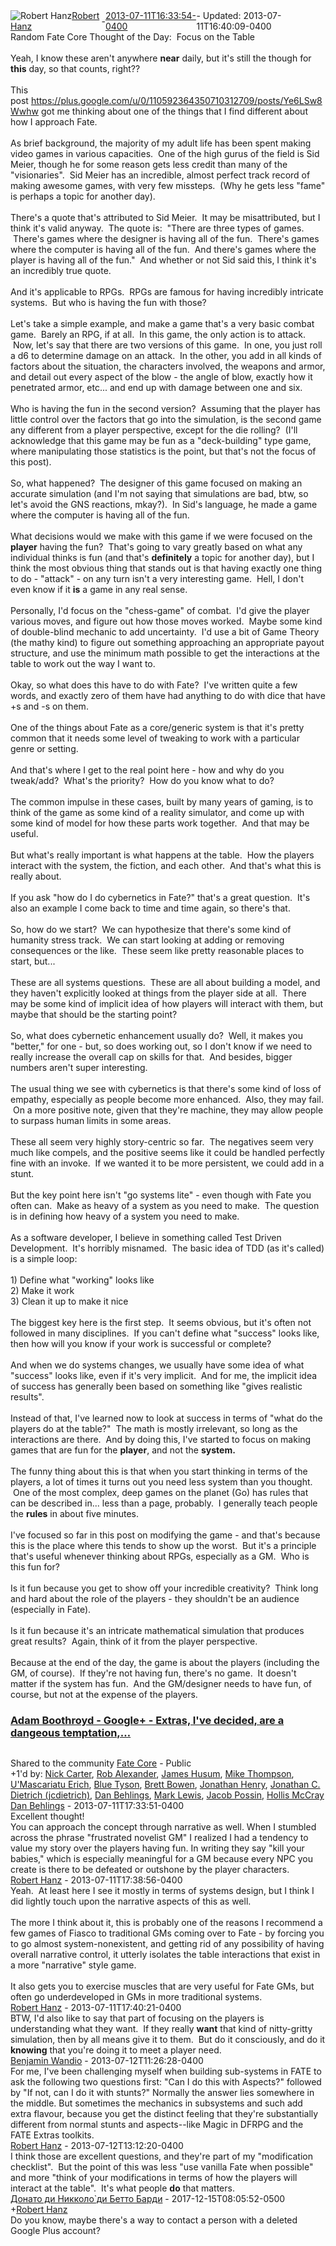 <div style="margin-bottom:1em;"><div style="display:flex; align-items:center"><span itemprop="author" itemscope itemtype="http://schema.org/Person"><img class="author-photo" src="https://lh3.googleusercontent.com/a-/AAuE7mD3yvwFIxBUrNsdiEci6E-MIo7ApWFQqtHt10Ja=s64-c" alt="Robert Hanz" itemprop="image"><a href="https://plus.google.com/+RobertHanz" target="_blank" class="author" itemprop="url"><span itemprop="name">Robert Hanz</span></a></span> - <a target="_blank" href="https://plus.google.com/+RobertHanz/posts/LqdhVUdvobJ"><span itemprop="dateCreated">2013-07-11T16:33:54-0400</span></a><span> - Updated: <span itemprop="dateModified">2013-07-11T16:40:09-0400</span></span></div><div class="main-content"><span itemprop="text">Random Fate Core Thought of the Day:  Focus on the Table<br><br>Yeah, I know these aren&#39;t anywhere <b>near</b> daily, but it&#39;s still the though for <b>this</b> day, so that counts, right??<br><br>This post <a rel="nofollow" target="_blank" href="https://plus.google.com/u/0/110592364350710312709/posts/Ye6LSw8Wwhw" class="ot-anchor bidi_isolate" jslog="10929; track:click" dir="ltr">https://plus.google.com/u/0/110592364350710312709/posts/Ye6LSw8Wwhw</a> got me thinking about one of the things that I find different about how I approach Fate.<br><br>As brief background, the majority of my adult life has been spent making video games in various capacities.  One of the high gurus of the field is Sid Meier, though he for some reason gets less credit than many of the &quot;visionaries&quot;.  Sid Meier has an incredible, almost perfect track record of making awesome games, with very few missteps.  (Why he gets less &quot;fame&quot; is perhaps a topic for another day).<br><br>There&#39;s a quote that&#39;s attributed to Sid Meier.  It may be misattributed, but I think it&#39;s valid anyway.  The quote is:  &quot;There are three types of games.  There&#39;s games where the designer is having all of the fun.  There&#39;s games where the computer is having all of the fun.  And there&#39;s games where the player is having all of the fun.&quot;  And whether or not Sid said this, I think it&#39;s an incredibly true quote.<br><br>And it&#39;s applicable to RPGs.  RPGs are famous for having incredibly intricate systems.  But who is having the fun with those?<br><br>Let&#39;s take a simple example, and make a game that&#39;s a very basic combat game.  Barely an RPG, if at all.  In this game, the only action is to attack.  Now, let&#39;s say that there are two versions of this game.  In one, you just roll a d6 to determine damage on an attack.  In the other, you add in all kinds of factors about the situation, the characters involved, the weapons and armor, and detail out every aspect of the blow - the angle of blow, exactly how it penetrated armor, etc... and end up with damage between one and six.<br><br>Who is having the fun in the second version?  Assuming that the player has little control over the factors that go into the simulation, is the second game any different from a player perspective, except for the die rolling?  (I&#39;ll acknowledge that this game may be fun as a &quot;deck-building&quot; type game, where manipulating those statistics is the point, but that&#39;s not the focus of this post).<br><br>So, what happened?  The designer of this game focused on making an accurate simulation (and I&#39;m not saying that simulations are bad, btw, so let&#39;s avoid the GNS reactions, mkay?).  In Sid&#39;s language, he made a game where the computer is having all of the fun.<br><br>What decisions would we make with this game if we were focused on the <b>player</b> having the fun?  That&#39;s going to vary greatly based on what any individual thinks is fun (and that&#39;s <b>definitely</b> a topic for another day), but I think the most obvious thing that stands out is that having exactly one thing to do - &quot;attack&quot; - on any turn isn&#39;t a very interesting game.  Hell, I don&#39;t even know if it <b>is</b> a game in any real sense.<br><br>Personally, I&#39;d focus on the &quot;chess-game&quot; of combat.  I&#39;d give the player various moves, and figure out how those moves worked.  Maybe some kind of double-blind mechanic to add uncertainty.  I&#39;d use a bit of Game Theory (the mathy kind) to figure out something approaching an appropriate payout structure, and use the minimum math possible to get the interactions at the table to work out the way I want to.<br><br>Okay, so what does this have to do with Fate?  I&#39;ve written quite a few words, and exactly zero of them have had anything to do with dice that have +s and -s on them.<br><br>One of the things about Fate as a core/generic system is that it&#39;s pretty common that it needs some level of tweaking to work with a particular genre or setting.<br><br>And that&#39;s where I get to the real point here - how and why do you tweak/add?  What&#39;s the priority?  How do you know what to do?<br><br>The common impulse in these cases, built by many years of gaming, is to think of the game as some kind of a reality simulator, and come up with some kind of model for how these parts work together.  And that may be useful.<br><br>But what&#39;s really important is what happens at the table.  How the players interact with the system, the fiction, and each other.  And that&#39;s what this is really about.<br><br>If you ask &quot;how do I do cybernetics in Fate?&quot; that&#39;s a great question.  It&#39;s also an example I come back to time and time again, so there&#39;s that.<br><br>So, how do we start?  We can hypothesize that there&#39;s some kind of humanity stress track.  We can start looking at adding or removing consequences or the like.  These seem like pretty reasonable places to start, but...<br><br>These are all systems questions.  These are all about building a model, and they haven&#39;t explicitly looked at things from the player side at all.  There may be some kind of implicit idea of how players will interact with them, but maybe that should be the starting point?<br><br>So, what does cybernetic enhancement usually do?  Well, it makes you &quot;better,&quot; for one - but, so does working out, so I don&#39;t know if we need to really increase the overall cap on skills for that.  And besides, bigger numbers aren&#39;t super interesting.<br><br>The usual thing we see with cybernetics is that there&#39;s some kind of loss of empathy, especially as people become more enhanced.  Also, they may fail.  On a more positive note, given that they&#39;re machine, they may allow people to surpass human limits in some areas.<br><br>These all seem very highly story-centric so far.  The negatives seem very much like compels, and the positive seems like it could be handled perfectly fine with an invoke.  If we wanted it to be more persistent, we could add in a stunt.<br><br>But the key point here isn&#39;t &quot;go systems lite&quot; - even though with Fate you often can.  Make as heavy of a system as you need to make.  The question is in defining how heavy of a system you need to make.<br><br>As a software developer, I believe in something called Test Driven Development.  It&#39;s horribly misnamed.  The basic idea of TDD (as it&#39;s called) is a simple loop:<br><br>1) Define what &quot;working&quot; looks like<br>2) Make it work<br>3) Clean it up to make it nice<br><br>The biggest key here is the first step.  It seems obvious, but it&#39;s often not followed in many disciplines.  If you can&#39;t define what &quot;success&quot; looks like, then how will you know if your work is successful or complete?<br><br>And when we do systems changes, we usually have some idea of what &quot;success&quot; looks like, even if it&#39;s very implicit.  And for me, the implicit idea of success has generally been based on something like &quot;gives realistic results&quot;.<br><br>Instead of that, I&#39;ve learned now to look at success in terms of &quot;what do the players do at the table?&quot;  The math is mostly irrelevant, so long as the interactions are there.  And by doing this, I&#39;ve started to focus on making games that are fun for the <b>player</b>, and not the <b>system.</b><br><br>The funny thing about this is that when you start thinking in terms of the players, a lot of times it turns out you need less system than you thought.  One of the most complex, deep games on the planet (Go) has rules that can be described in... less than a page, probably.  I generally teach people the <b>rules</b> in about five minutes.<br><br>I&#39;ve focused so far in this post on modifying the game - and that&#39;s because this is the place where this tends to show up the worst.  But it&#39;s a principle that&#39;s useful whenever thinking about RPGs, especially as a GM.  Who is this fun for?<br><br>Is it fun because you get to show off your incredible creativity?  Think long and hard about the role of the players - they shouldn&#39;t be an audience (especially in Fate).<br><br>Is it fun because it&#39;s an intricate mathematical simulation that produces great results?  Again, think of it from the player perspective.<br><br>Because at the end of the day, the game is about the players (including the GM, of course).  If they&#39;re not having fun, there&#39;s no game.  It doesn&#39;t matter if the system has fun.  And the GM/designer needs to have fun, of course, but not at the expense of the players.</span></div><a href="https://plus.google.com/u/0/110592364350710312709/posts/Ye6LSw8Wwhw" target="_blank" class="link-embed"><h3>Adam Boothroyd - Google+ - Extras, I&#39;ve decided, are a dangeous temptation,…</h3><img src="https://lh3.googleusercontent.com/-X7hsY5dqaWw/AAAAAAAAAAI/AAAAAAAAAIk/2YBrPPchhmk/s80-c-k-no/photo.jpg" alt=""></a></div><span itemprop="audience"><div class="visibility">Shared to the community <a href="https://plus.google.com/communities/117231873544673522940">Fate Core</a> - Public</div></span><div class="post-activity"><div class="plus-oners">+1'd by: <a href="https://plus.google.com/+NickCarter-Thynctank">Nick Carter</a>, <a href="https://plus.google.com/101223885539785381547">Rob Alexander</a>, <a href="https://plus.google.com/+JamesHusum">James Husum</a>, <a href="https://plus.google.com/104892928505684381674">Mike Thompson</a>, <a href="https://plus.google.com/113020099902337440802">U&#39;Mascariatu Erich</a>, <a href="https://plus.google.com/+TomTysonbluetyson">Blue Tyson</a>, <a href="https://plus.google.com/115484991119248632805">Brett Bowen</a>, <a href="https://plus.google.com/+JonathanHenry">Jonathan Henry</a>, <a href="https://plus.google.com/+JonathanDietrich">Jonathan C. Dietrich (jcdietrich)</a>, <a href="https://plus.google.com/+DanBehlings">Dan Behlings</a>, <a href="https://plus.google.com/107105802664740479744">Mark Lewis</a>, <a href="https://plus.google.com/+JacobPoss">Jacob Possin</a>, <a href="https://plus.google.com/114849231483871582524">Hollis McCray</a></div></div><meta itemprop="commentCount" content="6"><div class="comments"><div class="comment" itemprop="comment" itemscope itemtype="http://schema.org/Comment"><span itemprop="author" itemscope itemtype="http://schema.org/Person"><a target="_blank" href="https://plus.google.com/+DanBehlings" class="author" itemprop="url"><span itemprop="name">Dan Behlings</span></a></span><span class="time"> - <span itemprop="dateCreated">2013-07-11T17:33:51-0400</span></span><div class="comment-content" itemprop="text">Excellent thought! <br>You can approach the concept through narrative as well. When I stumbled across the phrase &quot;frustrated novelist GM&quot; I realized I had a tendency to value my story over the players having fun. In writing they say &quot;kill your babies,&quot; which is especially meaningful for a GM because every NPC you create is there to be defeated or outshone by the player characters. </div></div><div class="comment" itemprop="comment" itemscope itemtype="http://schema.org/Comment"><span itemprop="author" itemscope itemtype="http://schema.org/Person"><a target="_blank" href="https://plus.google.com/+RobertHanz" class="author" itemprop="url"><span itemprop="name">Robert Hanz</span></a></span><span class="time"> - <span itemprop="dateCreated">2013-07-11T17:38:56-0400</span></span><div class="comment-content" itemprop="text">Yeah.  At least here I see it mostly in terms of systems design, but I think I did lightly touch upon the narrative aspects of this as well.<br><br>The more I think about it, this is probably one of the reasons I recommend a few games of Fiasco to traditional GMs coming over to Fate - by forcing you to go almost system-nonexistent, and getting rid of any possibility of having overall narrative control, it utterly isolates the table interactions that exist in a more &quot;narrative&quot; style game.<br><br>It also gets you to exercise muscles that are very useful for Fate GMs, but often go underdeveloped in GMs in more traditional systems.</div></div><div class="comment" itemprop="comment" itemscope itemtype="http://schema.org/Comment"><span itemprop="author" itemscope itemtype="http://schema.org/Person"><a target="_blank" href="https://plus.google.com/+RobertHanz" class="author" itemprop="url"><span itemprop="name">Robert Hanz</span></a></span><span class="time"> - <span itemprop="dateCreated">2013-07-11T17:40:21-0400</span></span><div class="comment-content" itemprop="text">BTW, I&#39;d also like to say that part of focusing on the players is understanding what they want.  If they really <b>want</b> that kind of nitty-gritty simulation, then by all means give it to them.  But do it consciously, and do it <b>knowing</b> that you&#39;re doing it to meet a player need.</div></div><div class="comment" itemprop="comment" itemscope itemtype="http://schema.org/Comment"><span itemprop="author" itemscope itemtype="http://schema.org/Person"><a target="_blank" href="https://plus.google.com/+BenjaminWandio" class="author" itemprop="url"><span itemprop="name">Benjamin Wandio</span></a></span><span class="time"> - <span itemprop="dateCreated">2013-07-12T11:26:28-0400</span></span><div class="comment-content" itemprop="text">For me, I&#39;ve been challenging myself when building sub-systems in FATE to ask the following two questions first: &quot;Can I do this with Aspects?&quot; followed by &quot;If not, can I do it with stunts?&quot; Normally the answer lies somewhere in the middle. But sometimes the mechanics in subsystems and such add extra flavour, because you get the distinct feeling that they&#39;re substantially different from normal stunts and aspects--like Magic in DFRPG and the FATE Extras toolkits.</div></div><div class="comment" itemprop="comment" itemscope itemtype="http://schema.org/Comment"><span itemprop="author" itemscope itemtype="http://schema.org/Person"><a target="_blank" href="https://plus.google.com/+RobertHanz" class="author" itemprop="url"><span itemprop="name">Robert Hanz</span></a></span><span class="time"> - <span itemprop="dateCreated">2013-07-12T13:12:20-0400</span></span><div class="comment-content" itemprop="text">I think those are excellent questions, and they&#39;re part of my &quot;modification checklist&quot;.  But the point of this was less &quot;use vanilla Fate when possible&quot; and more &quot;think of your modifications in terms of how the players will interact at the table&quot;.  It&#39;s what people <b>do</b> that matters.</div></div><div class="comment" itemprop="comment" itemscope itemtype="http://schema.org/Comment"><span itemprop="author" itemscope itemtype="http://schema.org/Person"><a target="_blank" href="https://plus.google.com/112741983354868048321" class="author" itemprop="url"><span itemprop="name">Донато ди Никколо̀ ди Бетто Барди</span></a></span><span class="time"> - <span itemprop="dateCreated">2017-12-15T08:05:52-0500</span></span><div class="comment-content" itemprop="text"><span class="proflinkWrapper"><span class="proflinkPrefix">+</span><a class="proflink bidi_isolate" href="https://plus.google.com/108546067488075210468" oid="108546067488075210468" >Robert Hanz</a></span><br>Do you know, maybe there&#39;s a way to contact a person with a deleted Google Plus account?</div></div></div></body></html>